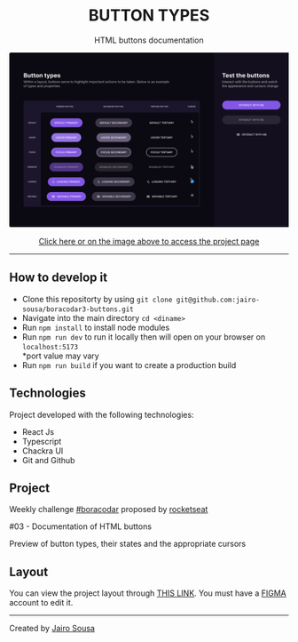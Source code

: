 <h1 align="center"> BUTTON TYPES </h1>
<p align="center">HTML buttons documentation</p>

<a align="center" href="https://serene-mochi-5dd293.netlify.app/">
  <img alt="App preview" src="./.github/preview.svg">
</a>

<p align="center">
<a href="https://serene-mochi-5dd293.netlify.app/">
  Click here or on the image above to access the project page
</a>
</p>

---

## How to develop it

- Clone this repositorty by using `git clone git@github.com:jairo-sousa/boracodar3-buttons.git`
- Navigate into the main directory `cd <diname>`
- Run `npm install` to install node modules
- Run `npm run dev` to run it locally then will open on your browser on `localhost:5173` </br>
  \*port value may vary
- Run `npm run build` if you want to create a production build

## Technologies

Project developed with the following technologies:

- React Js
- Typescript
- Chackra UI
- Git and Github

## Project

Weekly challenge [#boracodar](https://boracodar.dev/) proposed by [rocketseat](https://www.rocketseat.com.br/)

#03 - Documentation of HTML buttons

Preview of button types, their states and the appropriate cursors

## Layout

You can view the project layout through [THIS LINK](https://www.figma.com/community/file/1197534710257750520). You must have a [FIGMA](https://www.figma.com/) account to edit it.

---

Created by [Jairo Sousa](https://github.com/jairo-sousa)

